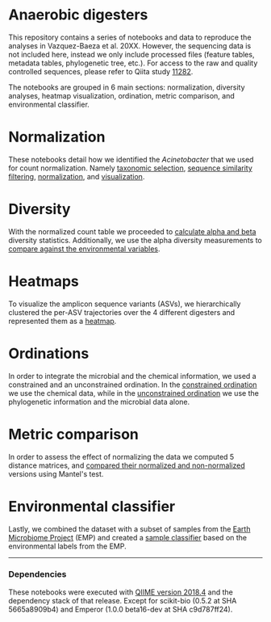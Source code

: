 # Anaerobic digesters

This repository contains a series of notebooks and data to reproduce the
analyses in Vazquez-Baeza et al. 20XX. However, the sequencing data is not
included here, instead we only include processed files (feature tables,
metadata tables, phylogenetic tree, etc.). For access to the raw and quality
controlled sequences, please refer to Qiita study
[11282](https://qiita.ucsd.edu/study/description/11282).

The notebooks are grouped in 6 main sections: normalization, diversity
analyses, heatmap visualization, ordination, metric comparison, and
environmental classifier.

# Normalization

These notebooks detail how we identified the *Acinetobacter* that we used for
count normalization. Namely [taxonomic
selection](notebooks/0.1.1-acinetobacter-identification.ipynb), [sequence
similarity filtering](notebooks/0.1.2-acinetobacter-selection.ipynb),
[normalization](notebooks/0.1.3-acinetobacter-normalization.ipynb), and
[visualization](notebooks/0.1.3.1-acinetobacter-visualizations.ipynb).

# Diversity

With the normalized count table we proceeded to [calculate alpha and
beta](notebooks/0.2.0-processing-alpha-and-beta.ipynb) diversity statistics.
Additionally, we use the alpha diversity measurements to [compare against the
environmental variables](notebooks/0.2.1-alpha-diversity-correlations.ipynb).

# Heatmaps

To visualize the amplicon sequence variants (ASVs), we hierarchically clustered
the per-ASV trajectories over the 4 different digesters and represented them
as a [heatmap](notebooks/0.3.0-heatmaps.ipynb).

# Ordinations

In order to integrate the microbial and the chemical information, we used a
constrained and an unconstrained ordination. In the [constrained ordination](
notebooks/0.4.0-cca-biplot.ipynb) we use the chemical data, while in the
[unconstrained ordination](notebooks/0.4.1-pcoa-biplot.ipynb) we use the
phylogenetic information and the microbial data alone.

# Metric comparison

In order to assess the effect of normalizing the data we computed 5 distance
matrices, and [compared their normalized and
non-normalized](notebooks/0.5.0-metric-wide-comparison.ipynb) versions using
Mantel's test.

# Environmental classifier

Lastly, we combined the dataset with a subset of samples from the [Earth
Microbiome Project](http://www.earthmicrobiome.org/) (EMP) and created a
[sample classifier](notebooks/0.6.0-distance-classification-to-the-emp.ipynb)
based on the environmental labels from the EMP.

----------

### Dependencies

These notebooks were executed with [QIIME version
2018.4](https://docs.qiime2.org/2018.4/install/native/) and the dependency
stack of that release. Except for scikit-bio (0.5.2 at SHA 5665a8909b4) and
Emperor (1.0.0 beta16-dev at SHA c9d787ff24).
